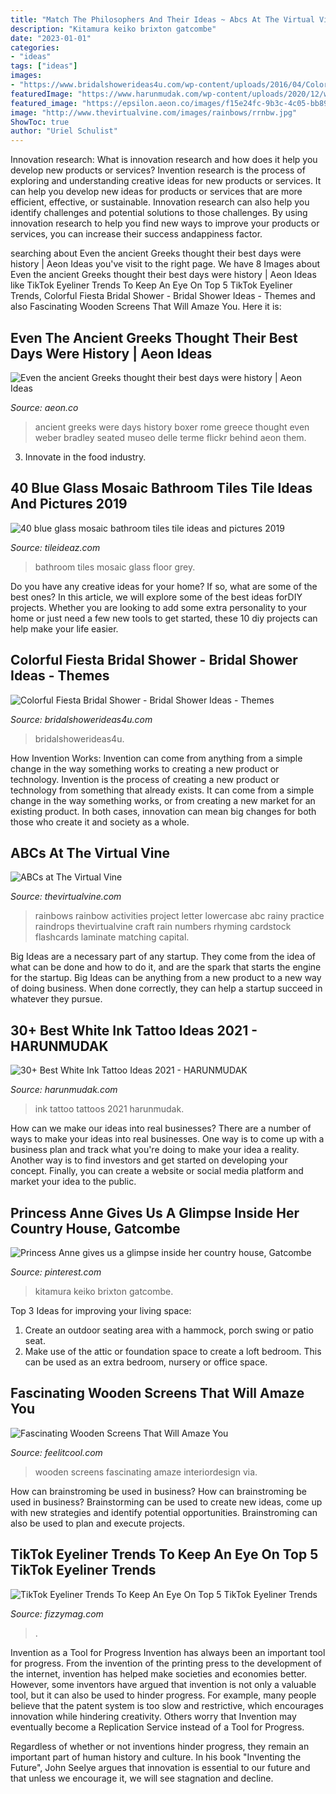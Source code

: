 ```yaml
---
title: "Match The Philosophers And Their Ideas ~ Abcs At The Virtual Vine"
description: "Kitamura keiko brixton gatcombe"
date: "2023-01-01"
categories:
- "ideas"
tags: ["ideas"]
images:
- "https://www.bridalshowerideas4u.com/wp-content/uploads/2016/04/Colorful-Fiesta-Bridal-Shower-Advice-Tray.jpg"
featuredImage: "https://www.harunmudak.com/wp-content/uploads/2020/12/white-ink-tattoo-14.jpg"
featured_image: "https://epsilon.aeon.co/images/f15e24fc-9b3c-4c05-bb89-02e3704c0089/idea_sized-bradley-weber-8591667536_bf3dea050d_o.jpg"
image: "http://www.thevirtualvine.com/images/rainbows/rrnbw.jpg"
ShowToc: true
author: "Uriel Schulist"
---
```



Innovation research: What is innovation research and how does it help you develop new products or services?
Invention research is the process of exploring and understanding creative ideas for new products or services. It can help you develop new ideas for products or services that are more efficient, effective, or sustainable. Innovation research can also help you identify challenges and potential solutions to those challenges. By using innovation research to help you find new ways to improve your products or services, you can increase their success andappiness factor.

	

		
searching about Even the ancient Greeks thought their best days were history | Aeon Ideas you've visit to the right page. We have 8 Images about Even the ancient Greeks thought their best days were history | Aeon Ideas like TikTok Eyeliner Trends To Keep An Eye On Top 5 TikTok Eyeliner Trends, Colorful Fiesta Bridal Shower - Bridal Shower Ideas - Themes and also Fascinating Wooden Screens That Will Amaze You. Here it is:
		
    
## Even The Ancient Greeks Thought Their Best Days Were History | Aeon Ideas

<img loading=lazy src="https://epsilon.aeon.co/images/f15e24fc-9b3c-4c05-bb89-02e3704c0089/idea_sized-bradley-weber-8591667536_bf3dea050d_o.jpg" onerror="this.onerror=null;this.src='https://tse4.mm.bing.net/th?id=OIP.M0b9t4Saa2DCuNcG1AhKDQHaEc&amp;pid=15.1';" alt="Even the ancient Greeks thought their best days were history | Aeon Ideas">

_Source: aeon.co_

>ancient greeks were days history boxer rome greece thought even weber bradley seated museo delle terme flickr behind aeon them. 

	

3. Innovate in the food industry. 

    
## 40 Blue Glass Mosaic Bathroom Tiles Tile Ideas And Pictures 2019

<img loading=lazy src="https://www.tileideaz.com/wp-content/uploads/2015/03/blue_glass_mosaic_bathroom_tiles_32.jpg" onerror="this.onerror=null;this.src='https://tse3.mm.bing.net/th?id=OIP.6s4qrORsDVPLH2Hl5dEA6gHaJg&amp;pid=15.1';" alt="40 blue glass mosaic bathroom tiles tile ideas and pictures 2019">

_Source: tileideaz.com_

>bathroom tiles mosaic glass floor grey. 

	

Do you have any creative ideas for your home? If so, what are some of the best ones? In this article, we will explore some of the best ideas forDIY projects. Whether you are looking to add some extra personality to your home or just need a few new tools to get started, these 10 diy projects can help make your life easier.

    
## Colorful Fiesta Bridal Shower - Bridal Shower Ideas - Themes

<img loading=lazy src="https://www.bridalshowerideas4u.com/wp-content/uploads/2016/04/Colorful-Fiesta-Bridal-Shower-Advice-Tray.jpg" onerror="this.onerror=null;this.src='https://tse1.mm.bing.net/th?id=OIP.AX9lM6qzBBAk4FENYpsuywHaLJ&amp;pid=15.1';" alt="Colorful Fiesta Bridal Shower - Bridal Shower Ideas - Themes">

_Source: bridalshowerideas4u.com_

>bridalshowerideas4u. 

	

How Invention Works: Invention can come from anything from a simple change in the way something works to creating a new product or technology.
Invention is the process of creating a new product or technology from something that already exists. It can come from a simple change in the way something works, or from creating a new market for an existing product. In both cases, innovation can mean big changes for both those who create it and society as a whole.

    
## ABCs At The Virtual Vine

<img loading=lazy src="http://www.thevirtualvine.com/images/rainbows/rrnbw.jpg" onerror="this.onerror=null;this.src='https://tse1.mm.bing.net/th?id=OIP.wE5AgdR4zxb_tPEPkBpv_gHaLr&amp;pid=15.1';" alt="ABCs at The Virtual Vine">

_Source: thevirtualvine.com_

>rainbows rainbow activities project letter lowercase abc rainy practice raindrops thevirtualvine craft rain numbers rhyming cardstock flashcards laminate matching capital. 

	

Big Ideas are a necessary part of any startup. They come from the idea of what can be done and how to do it, and are the spark that starts the engine for the startup. Big Ideas can be anything from a new product to a new way of doing business. When done correctly, they can help a startup succeed in whatever they pursue.

    
## 30+ Best White Ink Tattoo Ideas 2021 - HARUNMUDAK

<img loading=lazy src="https://www.harunmudak.com/wp-content/uploads/2020/12/white-ink-tattoo-14.jpg" onerror="this.onerror=null;this.src='https://tse3.mm.bing.net/th?id=OIP.cSvkPfSUHyJMpnpZ57rcoAHaIl&amp;pid=15.1';" alt="30+ Best White Ink Tattoo Ideas 2021 - HARUNMUDAK">

_Source: harunmudak.com_

>ink tattoo tattoos 2021 harunmudak. 

	

How can we make our ideas into real businesses?
There are a number of ways to make your ideas into real businesses. One way is to come up with a business plan and track what you're doing to make your idea a reality. Another way is to find investors and get started on developing your concept. Finally, you can create a website or social media platform and market your idea to the public.

    
## Princess Anne Gives Us A Glimpse Inside Her Country House, Gatcombe

<img loading=lazy src="https://i.pinimg.com/736x/51/06/36/51063625d17698b138e6d3f27f70a3ff.jpg" onerror="this.onerror=null;this.src='https://tse2.mm.bing.net/th?id=OIP.SoJHQ_b68wzDovS6pQIK9AHaKQ&amp;pid=15.1';" alt="Princess Anne gives us a glimpse inside her country house, Gatcombe">

_Source: pinterest.com_

>kitamura keiko brixton gatcombe. 

	

Top 3 Ideas for improving your living space:
1. Create an outdoor seating area with a hammock, porch swing or patio seat.
2. Make use of the attic or foundation space to create a loft bedroom. This can be used as an extra bedroom, nursery or office space.

    
## Fascinating Wooden Screens That Will Amaze You

<img loading=lazy src="http://feelitcool.com/wp-content/uploads/2016/07/wooden-screens15.jpg" onerror="this.onerror=null;this.src='https://tse4.mm.bing.net/th?id=OIP.50xq3eEicB8FyiE0gDNz9gHaK8&amp;pid=15.1';" alt="Fascinating Wooden Screens That Will Amaze You">

_Source: feelitcool.com_

>wooden screens fascinating amaze interiordesign via. 

	

How can brainstroming be used in business?
How can brainstroming be used in business? Brainstorming can be used to create new ideas, come up with new strategies and identify potential opportunities. Brainstroming can also be used to plan and execute projects.

    
## TikTok Eyeliner Trends To Keep An Eye On Top 5 TikTok Eyeliner Trends

<img loading=lazy src="http://fizzymag.com/uploads/article/facebook_image/d5dac70b-1b8a-4c32-b48f-9008d5efdd44/bold-eyeliner-trends-tiktok.jpg" onerror="this.onerror=null;this.src='https://tse4.mm.bing.net/th?id=OIP.eSVPN-GPz9J1nhQmGe8sHAHaDf&amp;pid=15.1';" alt="TikTok Eyeliner Trends To Keep An Eye On Top 5 TikTok Eyeliner Trends">

_Source: fizzymag.com_

>. 

	

Invention as a Tool for Progress
Invention has always been an important tool for progress. From the invention of the printing press to the development of the internet, invention has helped make societies and economies better. 
However, some inventors have argued that invention is not only a valuable tool, but it can also be used to hinder progress. For example, many people believe that the patent system is too slow and restrictive, which encourages innovation while hindering creativity. Others worry that Invention may eventually become a Replication Service instead of a Tool for Progress.

Regardless of whether or not inventions hinder progress, they remain an important part of human history and culture. In his book "Inventing the Future", John Seelye argues that innovation is essential to our future and that unless we encourage it, we will see stagnation and decline.

